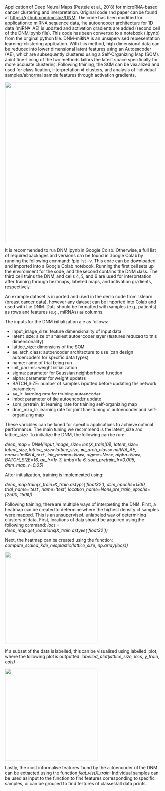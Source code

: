 Application of Deep Neural Maps (Pesteie et al., 2018) for microRNA-based cancer clustering and interpretation. Original code and paper can be found at https://github.com/mpslxz/DNM. The code has been modified for application to miRNA sequence data, the autoencoder architecture for 1D data (miRNA_AE) is updated and activation gradients are added (second cell of the DNM.ipynb file). This code has been converted to a notebook (.ipynb) from the original python file.
DNM-miRNA is an unsupervised representation learning-clustering application. With this method, high dimensional data can be reduced into lower dimensional latent features using an Autoencoder (AE), which are subsequently clustered using a Self-Organizing Map (SOM). Joint fine-tuning of the two methods tailors the latent space specifically for more accurate clustering. Following training, the SOM can be visualized and used for classification, interpretation of clusters, and analysis of individual samples/abnormal sample features through activation gradients.

<a href="url"><img src="https://user-images.githubusercontent.com/52331761/145657730-36d68701-50c6-491b-870e-2af8af3668da.png" height="525" width="875" ></a>


It is recommended to run DNM.ipynb in Google Colab. Otherwise, a full list of required packages and versions can be found in Google Colab by running the following command: !pip list –v. This code can be downloaded and imported into a Google Colab notebook. Running the first cell sets up the environment for the code, and the second contains the DNM class. The third cell trains the DNM, and cells 4, 5, and 6 are used for interpretation after training through heatmaps, labelled maps, and activation gradients, respectively.

An example dataset is imported and used in the demo code from sklearn (breast cancer data), however any dataset can be imported into Colab and used with the DNM. Data should be formatted with samples (e.g., patients) as rows and features (e.g., miRNAs) as columns. 

The inputs for the DNM initialization are as follows:

- input_image_size: feature dimensionality of input data<br/>
- latent_size: size of smallest autoencoder layer (features reduced to this dimensionality)<br/>
- lattice_size: dimensions of the SOM<br/>
- ae_arch_class: autoencoder architecture to use (can design autoencoders for specific data types)<br/>
- name: name of trial being run<br/>
- init_params: weight initialization<br/>
- sigma: parameter for Gaussian neighborhood function<br/>
- alpha: parameter for weight updates <br/>
- BATCH_SIZE: number of samples inputted before updating the network parameters<br/>
- ae_lr: learning rate for training autoencoder<br/>
- lmbd: parameter of the autoencoder update<br/>
- som_pretrain_lr: learning rate for training self-organizing map<br/>
- dnm_map_lr: learning rate for joint fine-tuning of autoencoder and self-organizing map<br/>

These variables can be tuned for specific applications to achieve optimal performance. The main tuning we recommend is the latent_size and lattice_size. To initialize the DNM, the following can be run: 

*deep_map = DNM(input_image_size= len(X_train[0]),
                        latent_size= latent_size,
                        lattice_size= lattice_size,
                        ae_arch_class= miRNA_AE, 
                        name='miRNA_test',
                        init_params=None, 
                        sigma=None,
                        alpha=None,
                        BATCH_SIZE=16,
                        ae_lr=1e-3,
                        lmbd=1e-6,
                        som_pretrain_lr=0.005,
                        dnm_map_lr=0.05)*


After initialization, training is implemented using: 

*deep_map.train(x_train=X_train.astype('float32'), dnm_epochs=1500, trial_name='test', name='test', location_name=None,pre_train_epochs=[2500, 1500])*


Following training, there are multiple ways of interpreting the DNM. First, a heatmap can be created to determine where the highest density of samples were mapped. This is an unsupervised, unlabeled way of determining clusters of data. First, locations of data should be acquired using the following command: *locs = deep_map.get_locations(X_train.astype('float32'))*

Next, the heatmap can be created using the function: 
*compute_scaled_kde_neoplastic(lattice_size, np.array(locs))*

<a href="url"><img src="https://user-images.githubusercontent.com/52331761/145660097-b1885ba4-d453-42d5-b73e-143633586149.png" height="300" width="300" ></a>


If a subset of the data is labelled, this can be visualized using labelled_plot, where the following plot is outputted: *labelled_plot(lattice_size, locs, y_train, cols)*

<a href="url"><img src="https://user-images.githubusercontent.com/52331761/145660108-cafc9b72-e04a-4564-b719-90278af55146.png" height="300" width="300" ></a>

Lastly, the most informative features found by the autoencoder of the DNM can be extracted using the function *feat_vis(X_train)*
Individual samples can be used as input to the function to find features corresponding to specific samples, or can be grouped to find features of classes/all data points. 

